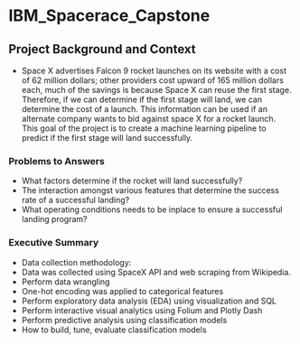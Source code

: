 # IBM_Spacerace_Capstone

## Project Background and Context
- Space X advertises Falcon 9 rocket launches on its website with a cost of 62 million dollars; other providers cost upward of 165 million 
  dollars each, much of the savings is because Space X can reuse the first stage. Therefore, if we can determine if the first stage will 
  land, we can determine the cost of a launch. This information can be used if an alternate company wants to bid against space X for a 
  rocket launch. This goal of the project is to create a machine learning pipeline to predict if the first stage will land successfully.

### Problems to Answers
- What factors determine if the rocket will land successfully?
- The interaction amongst various features that determine the success rate of a successful landing?
- What operating conditions needs to be inplace to ensure a successful landing program?

### Executive Summary
- Data collection methodology:
- Data was collected using SpaceX API and web scraping from Wikipedia.
- Perform data wrangling
- One-hot encoding was applied to categorical features
- Perform exploratory data analysis (EDA) using visualization and SQL
- Perform interactive visual analytics using Folium and Plotly Dash
- Perform predictive analysis using classification models
- How to build, tune, evaluate classification models
